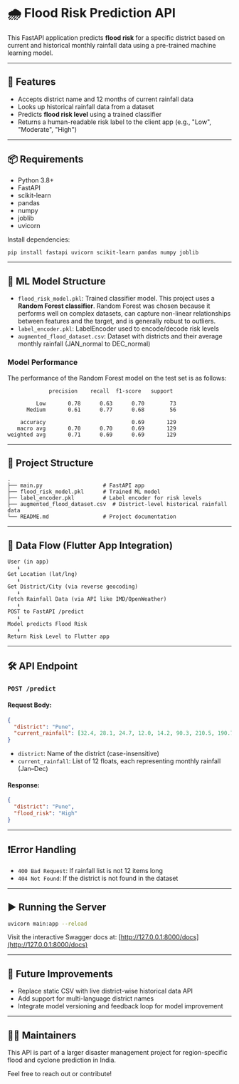 
# 🌧️ Flood Risk Prediction API

This FastAPI application predicts **flood risk** for a specific district based on current and historical monthly rainfall data using a pre-trained machine learning model.

---

## 🚀 Features

- Accepts district name and 12 months of current rainfall data
- Looks up historical rainfall data from a dataset
- Predicts **flood risk level** using a trained classifier
- Returns a human-readable risk label to the client app (e.g., "Low", "Moderate", "High")

---

## 📦 Requirements

- Python 3.8+
- FastAPI
- scikit-learn
- pandas
- numpy
- joblib
- uvicorn

Install dependencies:

```bash
pip install fastapi uvicorn scikit-learn pandas numpy joblib
```

---

## 🧠 ML Model Structure

- `flood_risk_model.pkl`: Trained classifier model. This project uses a **Random Forest classifier**. Random Forest was chosen because it performs well on complex datasets, can capture non-linear relationships between features and the target, and is generally robust to outliers.
- `label_encoder.pkl`: LabelEncoder used to encode/decode risk levels
- `augmented_flood_dataset.csv`: Dataset with districts and their average monthly rainfall (JAN_normal to DEC_normal)

### Model Performance

The performance of the Random Forest model on the test set is as follows:

```
             precision    recall  f1-score   support

         Low       0.78      0.63      0.70        73
      Medium       0.61      0.77      0.68        56

    accuracy                           0.69       129
   macro avg       0.70      0.70      0.69       129
weighted avg       0.71      0.69      0.69       129
```

---

## 📂 Project Structure

```
.
├── main.py                   # FastAPI app
├── flood_risk_model.pkl      # Trained ML model
├── label_encoder.pkl         # Label encoder for risk levels
├── augmented_flood_dataset.csv  # District-level historical rainfall data
└── README.md                 # Project documentation
```

---

## 🔁 Data Flow (Flutter App Integration)

```plaintext
User (in app)
   ⬇️
Get Location (lat/lng)
   ⬇️
Get District/City (via reverse geocoding)
   ⬇️
Fetch Rainfall Data (via API like IMD/OpenWeather)
   ⬇️
POST to FastAPI /predict
   ⬇️
Model predicts Flood Risk
   ⬇️
Return Risk Level to Flutter app
```

---

## 🛠️ API Endpoint

### `POST /predict`

#### Request Body:

```json
{
  "district": "Pune",
  "current_rainfall": [32.4, 28.1, 24.7, 12.0, 14.2, 90.3, 210.5, 190.7, 130.2, 45.1, 22.0, 19.8]
}
```

- `district`: Name of the district (case-insensitive)
- `current_rainfall`: List of 12 floats, each representing monthly rainfall (Jan–Dec)

#### Response:

```json
{
  "district": "Pune",
  "flood_risk": "High"
}
```

---

## ❗Error Handling

- `400 Bad Request`: If rainfall list is not 12 items long
- `404 Not Found`: If the district is not found in the dataset

---

## ▶️ Running the Server

```bash
uvicorn main:app --reload
```

Visit the interactive Swagger docs at: [http://127.0.0.1:8000/docs](http://127.0.0.1:8000/docs)

---

## 📌 Future Improvements

- Replace static CSV with live district-wise historical data API
- Add support for multi-language district names
- Integrate model versioning and feedback loop for model improvement

---

## 🧑‍💻 Maintainers

This API is part of a larger disaster management project for region-specific flood and cyclone prediction in India.

Feel free to reach out or contribute!

